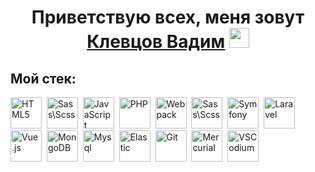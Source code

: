 <h1 align="center">
    Приветствую всех, меня зовут
    <a href="https://github.com/vad23klev" target="_blank">Клевцов Вадим</a>
    <img src="https://github.com/blackcater/blackcater/raw/main/images/Hi.gif" height="32" width="32"/>
</h1>

## Мой стек:

<div id="stack">
  <img id="stack-img" src="https://cdn.simpleicons.org/html5" title="HTML5" alt="HTML5" width="50px" height="50px">&nbsp
  <img id="stack-img" src="https://cdn.simpleicons.org/sass" title="Sass\Scss" alt="Sass\Scss" width="50px" height="50px">&nbsp
  <img id="stack-img" src="https://cdn.simpleicons.org/javascript" title="JavaScript" alt="JavaScript" width="50px" height="50px">&nbsp
  <img id="stack-img" src="https://cdn.simpleicons.org/php" title="PHP" alt="PHP" width="50px" height="50px">&nbsp
  <img id="stack-img" src="https://cdn.simpleicons.org/webpack" title="Webpack" alt="Webpack" width="50px" height="50px">&nbsp
  <img id="stack-img" src="https://cdn.simpleicons.org/codeigniter" title="Sass\Scss" alt="Sass\Scss" width="50px" height="50px">&nbsp
  <img id="stack-img" src="https://cdn.simpleicons.org/symfony" title="Symfony" alt="Symfony" width="50px" height="50px">&nbsp
  <img id="stack-img" src="https://cdn.simpleicons.org/laravel" title="Laravel" alt="Laravel" width="50px" height="50px">&nbsp
  <img id="stack-img" src="https://cdn.simpleicons.org/vuedotjs" title="Vue.js" alt="Vue.js" width="50px" height="50px">&nbsp
  <img id="stack-img" src="https://cdn.simpleicons.org/mongodb" title="MongoDB" alt="MongoDB" width="50px" height="50px">&nbsp
  <img id="stack-img" src="https://cdn.simpleicons.org/mysql" title="Mysql" alt="Mysql" width="50px" height="50px">&nbsp
  <img id="stack-img" src="https://cdn.simpleicons.org/elastic" title="Elastic" alt="Elastic" width="50px" height="50px">&nbsp
  <img id="stack-img" src="https://cdn.simpleicons.org/git" title="Git" alt="Git" width="50px" height="50px">&nbsp
  <img id="stack-img" src="https://cdn.simpleicons.org/mercurial" title="Mercurial" alt="Mercurial" width="50px" height="50px">&nbsp
  <img id="stack-img" src="https://cdn.simpleicons.org/vscodium" title="VSCodium" alt="VSCodium" width="50px" height="50px">&nbsp
</div>
